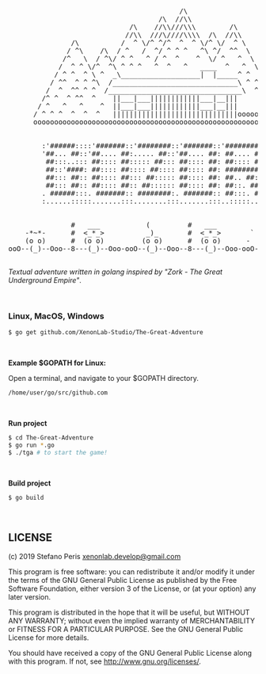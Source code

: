 
<pre>

                                         /\
                                    /\  //\\
                             /\    //\\///\\\        /\
                            //\\  ///\////\\\\  /\  //\\
               /\          /  ^ \/^ ^/^  ^  ^ \/^ \/  ^ \
              / ^\    /\  / ^   /  ^/ ^ ^ ^   ^\ ^/  ^^  \
             /^   \  / ^\/ ^ ^   ^ / ^  ^    ^  \/ ^   ^  \       *
            /  ^ ^ \/^  ^\ ^ ^ ^   ^  ^   ^   ____  ^   ^  \     /|\
           / ^ ^  ^ \ ^  _\___________________|  |_____^ ^  \   /||o\
          / ^^  ^ ^ ^\  /______________________________\ ^ ^ \ /|o|||\
         /  ^  ^^ ^ ^  /________________________________\  ^  /|||||o|\
        /^ ^  ^ ^^  ^    ||___|___||||||||||||___|__|||      /||o||||||\
       / ^   ^   ^    ^  ||___|___||||||||||||___|__|||          | |
      / ^ ^ ^  ^  ^  ^   ||||||||||||||||||||||||||||||oooooooooo| |ooooooo
      ooooooooooooooooooooooooooooooooooooooooooooooooooooooooooooooooooooo


        :'######::::'#######::'########::'#######::'########::'##:::'##:
        '##... ##::'##.... ##:..... ##::'##.... ##: ##.... ##: ##::'##::
         ##:::..::: ##:::: ##::::: ##::: ##:::: ##: ##:::: ##: ##:'##:::
         ##::'####: ##:::: ##:::: ##:::: ##:::: ##: ########:: #####::::
         ##::: ##:: ##:::: ##::: ##::::: ##:::: ##: ##.. ##::: ##. ##:::
         ##::: ##:: ##:::: ##:: ##:::::: ##:::: ##: ##::. ##:: ##:. ##::
        . ######:::. #######:: ########:. #######:: ##:::. ##: ##::. ##:
        :......:::::.......:::........:::.......:::..:::::..::..::::..::


               #   ___           (         #   ___           !!!           ___
    -*~*-      #  <_*_>          _)_       #  <_*_>       `  _ _  '       /\#/\
    (o o)      #  (o o)         (o o)      #  (o o)      -  (OXO)  -     /(o o)\
ooO--(_)--Ooo--8---(_)--Ooo-ooO--(_)--Ooo--8---(_)--Ooo-ooO--(_)--Ooo-ooO--(_)--Ooo-

</pre>

*Textual adventure written in golang inspired by "Zork - The Great Underground Empire"*.

<br>

### Linux, MacOS, Windows

```bash
$ go get github.com/XenonLab-Studio/The-Great-Adventure
```

<br>

**Example $GOPATH for Linux:**

Open a terminal, and navigate to your $GOPATH directory.

```bash
/home/user/go/src/github.com
```

<br>

**Run project**

```bash
$ cd The-Great-Adventure
$ go run *.go
$ ./tga # to start the game!
```

<br>

**Build project**

```bash
$ go build 
```

<br>

## LICENSE

(c) 2019 Stefano Peris <xenonlab.develop@gmail.com>

This program is free software: you can redistribute it and/or modify
it under the terms of the GNU General Public License as published by
the Free Software Foundation, either version 3 of the License, or
(at your option) any later version.

This program is distributed in the hope that it will be useful,
but WITHOUT ANY WARRANTY; without even the implied warranty of
MERCHANTABILITY or FITNESS FOR A PARTICULAR PURPOSE.  See the
GNU General Public License for more details.

You should have received a copy of the GNU General Public License
along with this program.  If not, see <http://www.gnu.org/licenses/>.

